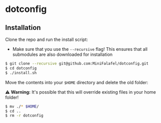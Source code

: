 # dotconfig


## Installation

Clone the repo and run the install script:
*  Make sure that you use the `--recursive` flag! This ensures that all submodules are also downloaded for installation
```bash
$ git clone --recursive git@github.com:MiniFalafel/dotconfig.git
$ cd dotconfig
$ ./install.sh
```

Move the contents into your `$HOME` directory and delete the old folder:

⚠️ **Warning:** It's possible that this will override existing files in your home folder!
```bash
$ mv ./* $HOME/
$ cd ..
$ rm -r dotconfig
```
